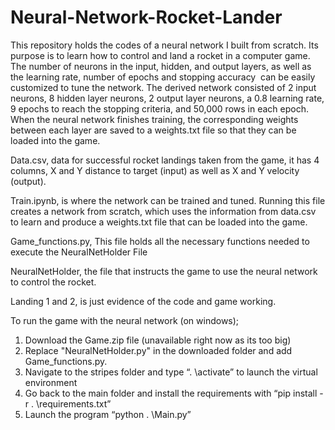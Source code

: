 # Neural-Network-Rocket-Lander

This repository holds the codes of a neural network I built from scratch. Its purpose is to learn how to control and land a rocket in a computer game. The number of neurons in the input, hidden, and output layers, as well as the learning rate, number of epochs and stopping accuracy  can be easily customized to tune the network. The derived network consisted of 2 input neurons, 8 hidden layer neurons, 2 output layer neurons, a 0.8 learning rate, 9 epochs to reach the stopping criteria, and 50,000 rows in each epoch. When the neural network finishes training, the corresponding weights between each layer are saved to a weights.txt file so that they can be loaded into the game.

Data.csv, data for successful rocket landings taken from the game, it has 4 columns, X and Y distance to target (input) as well as X and Y velocity (output).

Train.ipynb, is where the network can be trained and tuned. Running this file creates a network from scratch, which uses the information from data.csv to learn and produce a weights.txt file that can be loaded into the game.

Game_functions.py, This file holds all the necessary functions needed to execute the NeuralNetHolder File

NeuralNetHolder, the file that instructs the game to use the neural network to control the rocket.

Landing 1 and 2, is just evidence of the code and game working.

To run the game with the neural network (on windows); 

1. Download the Game.zip file (unavailable right now as its too big)
2. Replace "NeuralNetHolder.py" in the downloaded folder and add Game_functions.py.
3. Navigate to the stripes folder and type “. \activate” to launch the virtual environment
4. Go back to the main folder and install the requirements with “pip install -r . \requirements.txt”
5. Launch the program “python . \Main.py”
